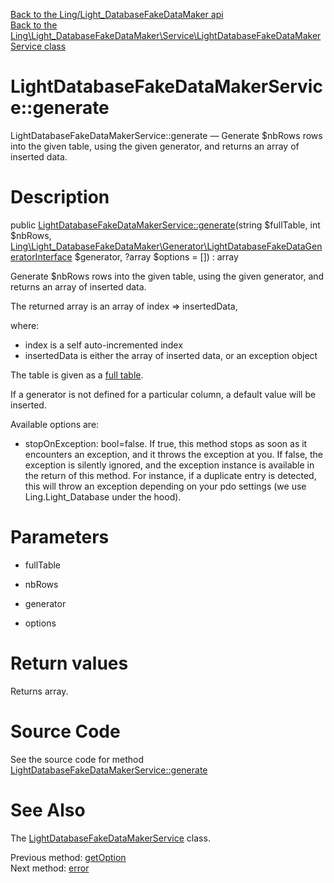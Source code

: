 [Back to the Ling/Light_DatabaseFakeDataMaker api](https://github.com/lingtalfi/Light_DatabaseFakeDataMaker/blob/master/doc/api/Ling/Light_DatabaseFakeDataMaker.md)<br>
[Back to the Ling\Light_DatabaseFakeDataMaker\Service\LightDatabaseFakeDataMakerService class](https://github.com/lingtalfi/Light_DatabaseFakeDataMaker/blob/master/doc/api/Ling/Light_DatabaseFakeDataMaker/Service/LightDatabaseFakeDataMakerService.md)


LightDatabaseFakeDataMakerService::generate
================



LightDatabaseFakeDataMakerService::generate — Generate $nbRows rows into the given table, using the given generator, and returns an array of inserted data.




Description
================


public [LightDatabaseFakeDataMakerService::generate](https://github.com/lingtalfi/Light_DatabaseFakeDataMaker/blob/master/doc/api/Ling/Light_DatabaseFakeDataMaker/Service/LightDatabaseFakeDataMakerService/generate.md)(string $fullTable, int $nbRows, [Ling\Light_DatabaseFakeDataMaker\Generator\LightDatabaseFakeDataGeneratorInterface](https://github.com/lingtalfi/Light_DatabaseFakeDataMaker/blob/master/doc/api/Ling/Light_DatabaseFakeDataMaker/Generator/LightDatabaseFakeDataGeneratorInterface.md) $generator, ?array $options = []) : array




Generate $nbRows rows into the given table, using the given generator, and returns an array of inserted data.

The returned array is an array of index => insertedData,

where:

- index is a self auto-incremented index
- insertedData is either the array of inserted data, or an exception object


The table is given as a [full table](https://github.com/lingtalfi/TheBar/blob/master/discussions/full-table.md).

If a generator is not defined for a particular column, a default value will be inserted.


Available options are:
- stopOnException: bool=false. If true, this method stops as soon as it encounters an exception, and it throws the exception at you.
         If false, the exception is silently ignored, and the exception instance is available in the return of this method.
         For instance, if a duplicate entry is detected, this will throw an exception depending on your pdo settings (we use Ling.Light_Database under the hood).




Parameters
================


- fullTable

    

- nbRows

    

- generator

    

- options

    


Return values
================

Returns array.








Source Code
===========
See the source code for method [LightDatabaseFakeDataMakerService::generate](https://github.com/lingtalfi/Light_DatabaseFakeDataMaker/blob/master/Service/LightDatabaseFakeDataMakerService.php#L127-L183)


See Also
================

The [LightDatabaseFakeDataMakerService](https://github.com/lingtalfi/Light_DatabaseFakeDataMaker/blob/master/doc/api/Ling/Light_DatabaseFakeDataMaker/Service/LightDatabaseFakeDataMakerService.md) class.

Previous method: [getOption](https://github.com/lingtalfi/Light_DatabaseFakeDataMaker/blob/master/doc/api/Ling/Light_DatabaseFakeDataMaker/Service/LightDatabaseFakeDataMakerService/getOption.md)<br>Next method: [error](https://github.com/lingtalfi/Light_DatabaseFakeDataMaker/blob/master/doc/api/Ling/Light_DatabaseFakeDataMaker/Service/LightDatabaseFakeDataMakerService/error.md)<br>

